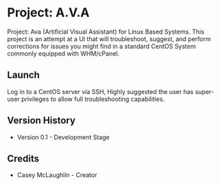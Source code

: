 # Project: A.V.A
Project: Ava (Artificial Visual Assistant) for Linux Based Systems.
This project is an attempt at a UI that will troubleshoot, suggest, and perform corrections for issues you might find in a standard CentOS System commonly equipped with WHM/cPanel.

## Launch
Log in to a CentOS server via SSH, Highly suggested the user has super-user privileges to allow full troubleshooting capabilities.

## Version History
- Version 0.1 - Development Stage

## Credits
- Casey McLaughlin - Creator